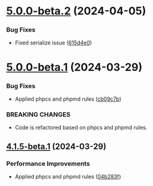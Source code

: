 # [5.0.0-beta.2](https://github.com/EmicoEcommerce/Magento2AttributeLanding/compare/v5.0.0-beta.1...v5.0.0-beta.2) (2024-04-05)


### Bug Fixes

* Fixed serialize issue ([615d4e0](https://github.com/EmicoEcommerce/Magento2AttributeLanding/commit/615d4e00288a005a979928a967cf294f9fec3609))

# [5.0.0-beta.1](https://github.com/EmicoEcommerce/Magento2AttributeLanding/compare/v4.1.5-beta.1...v5.0.0-beta.1) (2024-03-29)


### Bug Fixes

* Applied phpcs and phpmd rules ([cb09c7b](https://github.com/EmicoEcommerce/Magento2AttributeLanding/commit/cb09c7ba54b712035615eaed91be050259ef293b))


### BREAKING CHANGES

* Code is refactored based on phpcs and phpmd rules.

## [4.1.5-beta.1](https://github.com/EmicoEcommerce/Magento2AttributeLanding/compare/v4.1.4...v4.1.5-beta.1) (2024-03-29)


### Performance Improvements

* Applied phpcs and phpmd rules ([04b283f](https://github.com/EmicoEcommerce/Magento2AttributeLanding/commit/04b283f606928e2cfede594b6073e7f25d0c1763))
